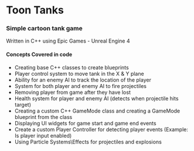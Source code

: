 # Toon Tanks 
### Simple cartoon tank game

Written in C++ using Epic Games - Unreal Engine 4

#### Concepts Covered in code

* Creating base C++ classes to create blueprints
* Player control system to move tank in the X & Y plane
* Ability for an enemy AI to track the location of the player
* System for both player and enemy AI to fire projectiles
* Removing player from game after they have lost
* Health system for player and enemy AI (detects when projectile hits target)
* Creating a custom C++ GameMode class and creating a GameMode blueprint from the class
* Displaying UI widgets for game start and game end events
* Create a custom Player Controller for detecting player events (Example: Is player input enabled)
* Using Particle Systems\Effects for projectiles and explosions
